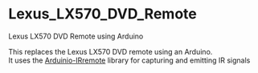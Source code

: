 # Lexus_LX570_DVD_Remote
Lexus LX570 DVD Remote using Arduino 

This replaces the Lexus LX570 DVD remote using an Arduino.  
  It uses the [Arduinio-IRremote](https://github.com/Arduino-IRremote/Arduino-IRremote) library for capturing and emitting IR signals

